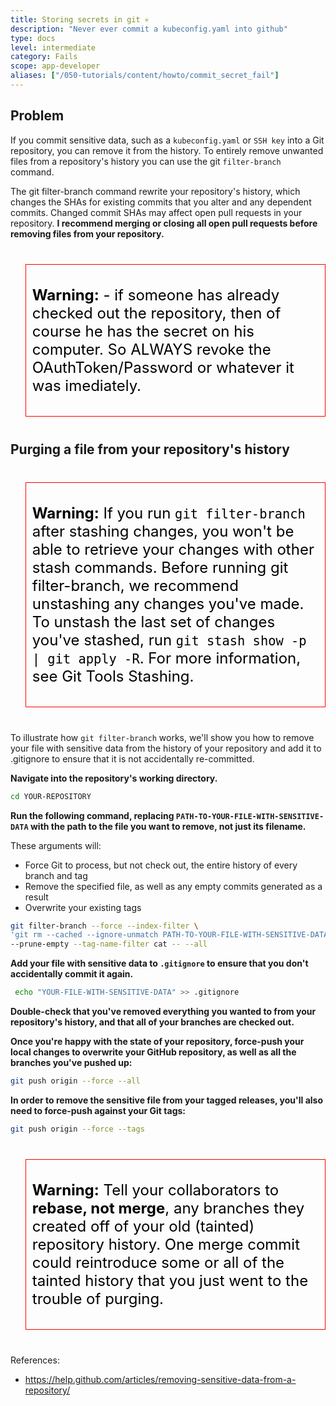 ```yaml
---
title: Storing secrets in git 💀
description: "Never ever commit a kubeconfig.yaml into github"
type: docs
level: intermediate
category: Fails
scope: app-developer
aliases: ["/050-tutorials/content/howto/commit_secret_fail"]
---
```




## Problem
If you commit sensitive data, such as a `kubeconfig.yaml` or `SSH key` into a Git repository, you can remove it from 
the history. To entirely remove unwanted files from a repository's history you can use the git `filter-branch` command.

The git filter-branch command rewrite your repository's history, which changes the SHAs for 
existing commits that you alter and any dependent commits. Changed commit SHAs may affect open pull requests 
in your repository. **I recommend merging or closing all open pull requests before removing files from your repository.** 

> **Warning:** - if someone has already checked out the repository, then of course he has the secret on his computer. So ALWAYS revoke the OAuthToken/Password or whatever it was imediately.


## Purging a file from your repository's history

> **Warning:** If you run `git filter-branch` after stashing changes, you won't be able to retrieve your changes with other 
stash commands. Before running git filter-branch, we recommend unstashing any changes you've made. To unstash the 
last set of changes you've stashed, run `git stash show -p | git apply -R`. For more information, see Git Tools Stashing.


To illustrate how `git filter-branch` works, we'll show you how to remove your file with sensitive data from the 
history of your repository and add it to .gitignore to ensure that it is not accidentally re-committed.

**Navigate into the repository's working directory.**

```bash
cd YOUR-REPOSITORY
```

**Run the following command, replacing `PATH-TO-YOUR-FILE-WITH-SENSITIVE-DATA` with the path to the file you want to remove, 
not just its filename.**

These arguments will:
* Force Git to process, but not check out, the entire history of every branch and tag
* Remove the specified file, as well as any empty commits generated as a result
* Overwrite your existing tags

```bash
git filter-branch --force --index-filter \
'git rm --cached --ignore-unmatch PATH-TO-YOUR-FILE-WITH-SENSITIVE-DATA' \
--prune-empty --tag-name-filter cat -- --all

```

**Add your file with sensitive data to `.gitignore` to ensure that you don't accidentally commit it again.**
```bash
 echo "YOUR-FILE-WITH-SENSITIVE-DATA" >> .gitignore
```

**Double-check that you've removed everything you wanted to from your repository's history, and that all of your 
branches are checked out.**

**Once you're happy with the state of your repository, force-push your local changes to overwrite your GitHub repository, 
as well as all the branches you've pushed up:**

```bash
git push origin --force --all
```

**In order to remove the sensitive file from your tagged releases, you'll also need to force-push against your Git tags:**
```bash
git push origin --force --tags
```

> **Warning:** Tell your collaborators to **rebase, not merge**, any branches they created off of your old (tainted) repository history. 
One merge commit could reintroduce some or all of the tainted history that you just went to the trouble of purging.


References:

 - https://help.github.com/articles/removing-sensitive-data-from-a-repository/
 
<style>
blockquote {
 border:1px solid red;
 padding:10px;
 margin-top:40px;
 margin-bottom:40px;
}
blockquote p {
    font-size: 1.5rem;
    color: black;
}
</style>
